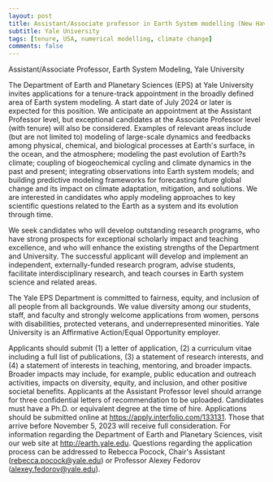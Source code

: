 ```yaml
---
layout: post
title: Assistant/Associate professor in Earth System modelling (New Haven, Connecticut)
subtitle: Yale University
tags: [tenure, USA, numerical modelling, climate change]
comments: false
---
```

Assistant/Associate Professor, Earth System Modeling, Yale University

The Department of Earth and Planetary Sciences (EPS) at Yale University invites applications for a tenure-track appointment in the broadly defined area of Earth system modeling. A start date of July 2024 or later is expected for this position. We anticipate an appointment at the Assistant Professor level, but exceptional candidates at the Associate Professor level (with tenure) will also be considered. Examples of relevant areas include (but are not limited to) modeling of large-scale dynamics and feedbacks among physical, chemical, and biological processes at Earth's surface, in the ocean, and the atmosphere; modeling the past evolution of Earth?s climate; coupling of biogeochemical cycling and climate dynamics in the past and present; integrating observations into Earth system models; and building predictive modeling frameworks for forecasting future global change and its impact on climate adaptation, mitigation, and solutions. We are interested in candidates who apply modeling approaches to key scientific questions related to the Earth as a system and its evolution through time.

We seek candidates who will develop outstanding research programs, who have strong prospects for exceptional scholarly impact and teaching excellence, and who will enhance the existing strengths of the Department and University. The successful applicant will develop and implement an independent, externally-funded research program, advise students, facilitate interdisciplinary research, and teach courses in Earth system science and related areas.

The Yale EPS Department is committed to fairness, equity, and inclusion of all people from all backgrounds. We value diversity among our students, staff, and faculty and strongly welcome applications from women, persons with disabilities, protected veterans, and underrepresented minorities. Yale University is an Affirmative Action/Equal Opportunity employer.

Applicants should submit (1) a letter of application, (2) a curriculum vitae including a full list of publications, (3) a statement of research interests, and (4) a statement of interests in teaching, mentoring, and broader impacts. Broader impacts may include, for example, public education and outreach activities, impacts on diversity, equity, and inclusion, and other positive societal benefits. Applicants at the Assistant Professor level should arrange for three confidential letters of recommendation to be uploaded. Candidates must have a Ph.D. or equivalent degree at the time of hire. Applications should be submitted online at https://apply.interfolio.com/133131. Those that arrive before November 5, 2023 will receive full consideration. For information regarding the Department of Earth and Planetary Sciences, visit our web site at http://earth.yale.edu. Questions regarding the application process can be addressed to Rebecca Pocock, Chair's Assistant (rebecca.pocock@yale.edu) or Professor Alexey Fedorov (alexey.fedorov@yale.edu).
